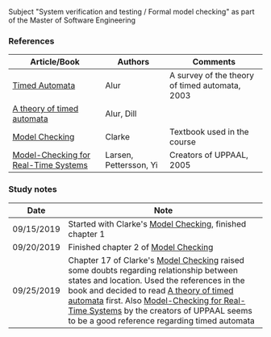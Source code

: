 Subject "System verification and testing / Formal model checking" as part of the Master of Software Engineering

### References
|Article/Book| Authors |  Comments 
|--|--|--|
[Timed Automata](https://github.com/evowilliamson/model-checking-research/blob/master/Timed%20automata.pdf) | Alur | A survey of the theory of timed automata, 2003
[A theory of timed automata](https://github.com/evowilliamson/model-checking-research/blob/master/A%20theory%20of%20timed%20automata.pdf) | Alur, Dill |
[Model Checking](https://github.com/evowilliamson/model-checking-research/blob/master/Model-Checking%20(Personal%20digital%20copy).pdf) | Clarke | Textbook used in the course | 
 [Model-Checking for Real-Time Systems](https://github.com/evowilliamson/model-checking-research/blob/master/Model-Checking%20for%20Real-Time%20Systems%20-%20Larsen%20Pettersson%20Yi.pdf) | Larsen, Pettersson, Yi | Creators of UPPAAL, 2005


### Study notes
|Date| Note |
|--|--|
| 09/15/2019 | Started with Clarke's [Model Checking](https://github.com/evowilliamson/model-checking-research/blob/master/Model-Checking%20(Personal%20digital%20copy).pdf), finished chapter 1 |
| 09/20/2019 | Finished chapter 2 of  [Model Checking](https://github.com/evowilliamson/model-checking-research/blob/master/Model-Checking%20(Personal%20digital%20copy).pdf) |
| 09/25/2019 | Chapter 17 of Clarke's [Model Checking](https://github.com/evowilliamson/model-checking-research/blob/master/Model-Checking%20(Personal%20digital%20copy).pdf) raised some doubts regarding relationship between states and location. Used the references in the book and decided to read [A theory of timed automata](https://github.com/evowilliamson/model-checking-research/blob/master/A%20theory%20of%20timed%20automata.pdf) first. Also [Model-Checking for Real-Time Systems](https://github.com/evowilliamson/model-checking-research/blob/master/Model-Checking%20for%20Real-Time%20Systems%20-%20Larsen%20Pettersson%20Yi.pdf) by the creators of UPPAAL seems to be a good reference regarding timed automata|



<!--stackedit_data:
eyJoaXN0b3J5IjpbMTcxNDg4NjUxMCwtMTE3NTIyODM1LC0xND
E2MjcxNjM1LC0xOTQ4MDAyMTg4LC05NTgwNDU5NjcsLTY5NDM0
ODk0MiwxMTAzNjAyOTA5LC0yNzQ3MzYyNjhdfQ==
-->